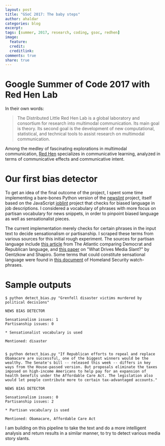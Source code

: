 ```yaml
---
layout: post
title: "GSoC 2017: The baby steps"
author: ahaldar
categories: blog
excerpt:
tags: [summer, 2017, research, coding, gsoc, redhen]
image:
  feature:
  credit: 
  creditlink: 
comments: true
share: true
---
```


# Google Summer of Code 2017 with Red Hen Lab
In their own words:
>  The Distributed Little Red Hen Lab is a global laboratory and consortium for research into multimodal communication. Its main goal is theory. Its second goal is the development of new computational, statistical, and technical tools to assist research on multimodal communication.

Among the medley of fascinating explorations in multimodal communication, [Red Hen](http://www.redhenlab.org/) specializes in communicative learning, analyzed in terms of communicative effects and communicative intent.

# Our first bias detector
To get an idea of the final outcome of the project, I spent some time implementing a bare-bones Python version of the [newslint](https://github.com/Xeus/newslint) project, itself based on the JavaScript [joblint](https://github.com/rowanmanning/joblint) project that checks for biased language in job descriptions. I considered a vocabulary of phrases with more focus on partisan vocabulary for news snippets, in order to pinpoint biased language as well as sensationalist pieces.

The current implementation merely checks for certain phrases in the input text to decide sensationalism or partisanship. I scraped these terms from various sources for this initial rough experiment. The sources for partisan language include [this article](https://www.theatlantic.com/politics/archive/2016/07/why-democrats-and-republicans-literally-speak-different-languages/492539/) from The Atlantic comparing Democrat and Republican language, and [this paper](http://faculty.chicagobooth.edu/jesse.shapiro/research/biasmeas.pdf) on "What Drives Media Slant?" by Gentzkow and Shapiro. Some terms that could constitute sensational language were found in [this document](https://www.scribd.com/doc/82701103/Analyst-Desktop-Binder-REDACTED) of Homeland Security watch-phrases.

# Sample outputs
```
$ python detect_bias.py "Grenfell disaster victims murdered by political decisions"

NEWS BIAS DETECTOR

Sensationalism issues: 1
Partisanship issues: 0

* Sensationalist vocabulary is used

Mentioned: disaster


$ python detect_bias.py "If Republican efforts to repeal and replace Obamacare are successful, one of the biggest winners would be the wealthy. The Senate's bill -- released this week -- differs in key ways from the House-passed version. But proposals eliminate the taxes imposed on high-income Americans to help pay for an expansion of health benefits under the Affordable Care Act. The legislation also would let people contribute more to certain tax-advantaged accounts."

NEWS BIAS DETECTOR

Sensationalism issues: 0
Partisanship issues: 2

* Partisan vocabulary is used

Mentioned: Obamacare, Affordable Care Act
```

I am building on this pipeline to take the text and do a more intelligent analysis and return results in a similar manner, to try to detect various media story slants.

